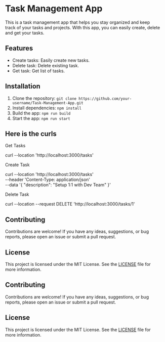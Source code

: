 # Task Management App

This is a task management app that helps you stay organized and keep track of your tasks and projects. With this app, you can easily create, delete and get your tasks.

## Features

- Create tasks: Easily create new tasks.
- Delete task: Delete existing task.
- Get task: Get list of tasks.

## Installation

1. Clone the repository: `git clone https://github.com/your-username/Task-Management-App.git`
2. Install dependencies: `npm install`
3. Build the app: `npm run build`
4. Start the app: `npm run start`

## Here is the curls
Get Tasks
  
  curl --location 'http://localhost:3000/tasks'

Create Task
  
  curl --location 'http://localhost:3000/tasks' \
--header 'Content-Type: application/json' \
--data '{
    "description": "Setup 1:1 with Dev Team"
}'

Delete Task

curl --location --request DELETE 'http://localhost:3000/tasks/1'

## Contributing

Contributions are welcome! If you have any ideas, suggestions, or bug reports, please open an issue or submit a pull request.

## License

This project is licensed under the MIT License. See the [LICENSE](LICENSE) file for more information.

## Contributing

Contributions are welcome! If you have any ideas, suggestions, or bug reports, please open an issue or submit a pull request.

## License

This project is licensed under the MIT License. See the [LICENSE](LICENSE) file for more information.
